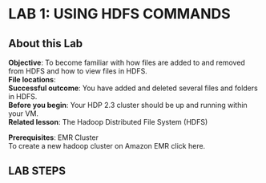 # LAB 1: USING HDFS COMMANDS   
## About this Lab   
**Objective**:   To become familiar with how files are added to and removed from HDFS and how to view files in HDFS.  
**File locations**:    
**Successful outcome**:   You have added and deleted several files and folders in HDFS.  
**Before you begin**:   Your HDP 2.3 cluster should be up and running within your VM.  
**Related lesson**: The Hadoop Distributed File System (HDFS)  

**Prerequisites**: EMR Cluster  
To create a new hadoop cluster on Amazon EMR click here.  




## LAB STEPS  
